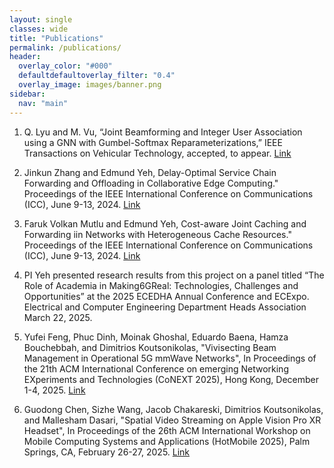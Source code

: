 ```yaml
---
layout: single
classes: wide
title: "Publications"
permalink: /publications/
header:
  overlay_color: "#000"
  defaultdefaultoverlay_filter: "0.4"
  overlay_image: images/banner.png
sidebar:
  nav: "main"
---
```


1. Q. Lyu and M. Vu, “Joint Beamforming and Integer User Association using a GNN with Gumbel-Softmax Reparameterizations,” IEEE Transactions on Vehicular Technology, accepted, to appear. [Link](https://arxiv.org/pdf/2506.05241)
   
2. Jinkun Zhang and Edmund Yeh, Delay-Optimal Service Chain Forwarding and Offloading in Collaborative Edge Computing." Proceedings of the IEEE International Conference on Communications (ICC), June 9-13, 2024. [Link](https://ieeexplore.ieee.org/abstract/document/10622977)

3. Faruk Volkan Mutlu and Edmund Yeh, Cost-aware Joint Caching and Forwarding iin Networks with Heterogeneous Cache Resources." Proceedings of the IEEE International Conference on Communications (ICC), June 9-13, 2024. [Link](https://ieeexplore.ieee.org/abstract/document/10623104)

4. PI Yeh presented research results from this project on a panel titled “The Role of Academia in Making6GReal: Technologies, Challenges and Opportunities” at the 2025 ECEDHA Annual Conference and ECExpo. Electrical and Computer Engineering Department Heads Association  March 22, 2025.

5. Yufei Feng, Phuc Dinh, Moinak Ghoshal, Eduardo Baena, Hamza Bouchebbah, and Dimitrios Koutsonikolas, "Vivisecting Beam Management in Operational 5G mmWave Networks", In Proceedings of the 21th ACM International Conference on emerging Networking EXperiments and Technologies (CoNEXT 2025), Hong Kong, December 1-4, 2025. [Link](https://ece.northeastern.edu/fac-ece/dkoutsonikolas/publications/conext25.pdf)

6. Guodong Chen, Sizhe Wang, Jacob Chakareski, Dimitrios Koutsonikolas, and Mallesham Dasari, "Spatial Video Streaming on Apple Vision Pro XR Headset", In Proceedings of the 26th ACM International Workshop on Mobile Computing Systems and Applications (HotMobile 2025), Palm Springs, CA, February 26-27, 2025. [Link](https://sinrg.org/papers/hotmobile-2025-paper.pdf)
   
